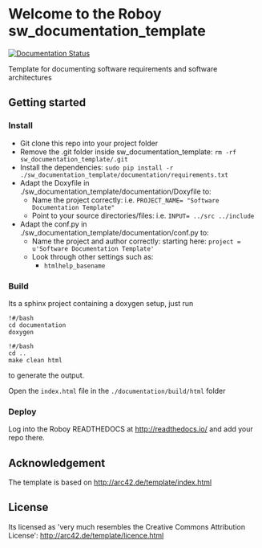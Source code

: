 # Welcome to the Roboy sw_documentation_template
[![Documentation Status](http://readthedocs.org/projects/roboy-sw-documentation-template/badge/?version=lite)](http://roboy-sw-documentation-template.readthedocs.io/en/lite/?badge=lite)

Template for documenting software requirements and software architectures

## Getting started

### Install

- Git clone this repo into your project folder
- Remove the .git folder inside sw_documentation_template: `rm -rf sw_documentation_template/.git`
- Install the dependencies: `sudo pip install -r ./sw_documentation_template/documentation/requirements.txt`
- Adapt the Doxyfile in ./sw_documentation_template/documentation/Doxyfile to:
  - Name the project correctly: i.e. `PROJECT_NAME= "Software Documentation Template"`
  - Point to your source directories/files: i.e. `INPUT= ../src ../include`
- Adapt the conf.py in ./sw_documentation_template/documentation/conf.py to:
  - Name the project and author correctly: starting here: `project = u'Software Documentation Template'`
  - Look through other settings such as:
    - `htmlhelp_basename`

### Build


Its a sphinx project containing a doxygen setup, just run
```
!#/bash
cd documentation
doxygen
```
```
!#/bash
cd ..
make clean html
```
to generate the output.

Open the `index.html` file in the `./documentation/build/html` folder

### Deploy


Log into the Roboy READTHEDOCS at http://readthedocs.io/ and add your repo there.


## Acknowledgement

The template is based on http://arc42.de/template/index.html

## License

Its licensed as 'very much resembles the Creative Commons Attribution License': http://arc42.de/template/licence.html
